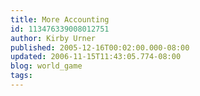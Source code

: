 ```yaml
---
title: More Accounting
id: 113476339008012751
author: Kirby Urner
published: 2005-12-16T00:02:00.000-08:00
updated: 2006-11-15T11:43:05.774-08:00
blog: world_game
tags: 
---
```


